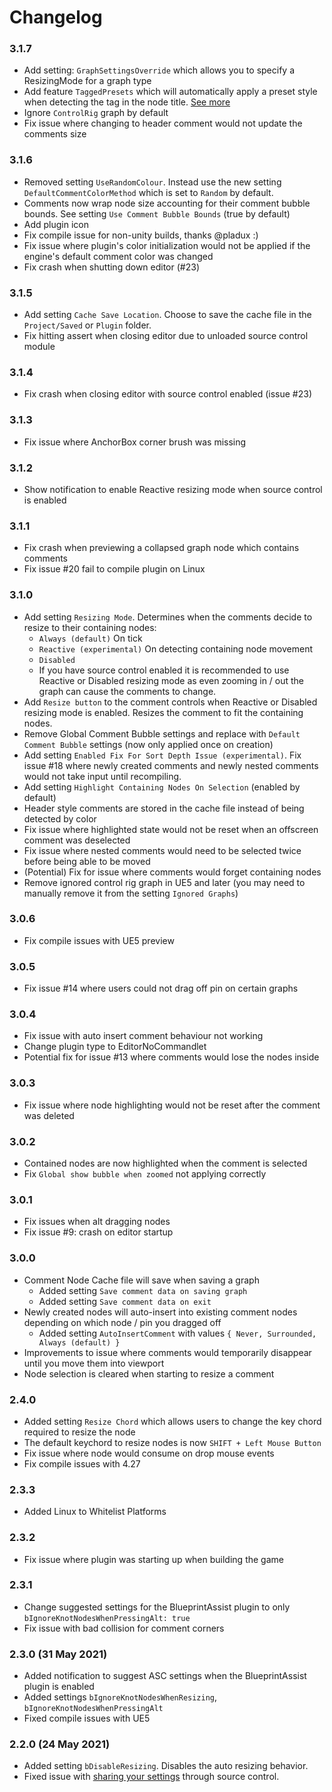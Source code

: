 # Changelog

### 3.1.7
* Add setting: `GraphSettingsOverride` which allows you to specify a ResizingMode for a graph type
* Add feature `TaggedPresets` which will automatically apply a preset style when detecting the tag in the node title. [See more](../#tagged-presets)
* Ignore `ControlRig` graph by default
* Fix issue where changing to header comment would not update the comments size

### 3.1.6
* Removed setting `UseRandomColour`. Instead use the new setting `DefaultCommentColorMethod` which is set to `Random` by
  default.
* Comments now wrap node size accounting for their comment bubble bounds. See setting `Use Comment Bubble Bounds` (true
  by default)
* Add plugin icon
* Fix compile issue for non-unity builds, thanks @pladux :)
* Fix issue where plugin's color initialization would not be applied if the engine's default comment color was changed
* Fix crash when shutting down editor (#23)

### 3.1.5
* Add setting `Cache Save Location`. Choose to save the cache file in the `Project/Saved` or `Plugin` folder.
* Fix hitting assert when closing editor due to unloaded source control module

### 3.1.4
* Fix crash when closing editor with source control enabled (issue #23)

### 3.1.3
* Fix issue where AnchorBox corner brush was missing

### 3.1.2
* Show notification to enable Reactive resizing mode when source control is enabled

### 3.1.1
* Fix crash when previewing a collapsed graph node which contains comments
* Fix issue #20 fail to compile plugin on Linux

### 3.1.0
* Add setting `Resizing Mode`. Determines when the comments decide to resize to their containing nodes:
   * `Always (default)` On tick
   * `Reactive (experimental)` On detecting containing node movement
   * `Disabled`
   * If you have source control enabled it is recommended to use Reactive or Disabled resizing mode as even zooming in / out the graph can cause the comments to change.
* Add `Resize button` to the comment controls when Reactive or Disabled resizing mode is enabled. Resizes the comment to fit the containing nodes.
* Remove Global Comment Bubble settings and replace with `Default Comment Bubble` settings (now only applied once on creation)
* Add setting `Enabled Fix For Sort Depth Issue (experimental)`. Fix issue #18 where newly created comments and newly nested comments would not take input until recompiling.
* Add setting `Highlight Containing Nodes On Selection` (enabled by default)
* Header style comments are stored in the cache file instead of being detected by color
* Fix issue where highlighted state would not be reset when an offscreen comment was deselected
* Fix issue where nested comments would need to be selected twice before being able to be moved
* (Potential) Fix for issue where comments would forget containing nodes 
* Remove ignored control rig graph in UE5 and later (you may need to manually remove it from the setting `Ignored Graphs`)

### 3.0.6
* Fix compile issues with UE5 preview

### 3.0.5
* Fix issue #14 where users could not drag off pin on certain graphs

### 3.0.4
* Fix issue with auto insert comment behaviour not working
* Change plugin type to EditorNoCommandlet
* Potential fix for issue #13 where comments would lose the nodes inside

### 3.0.3
* Fix issue where node highlighting would not be reset after the comment was deleted

### 3.0.2
* Contained nodes are now highlighted when the comment is selected
* Fix `Global show bubble when zoomed` not applying correctly

### 3.0.1
* Fix issues when alt dragging nodes
* Fix issue #9: crash on editor startup

### 3.0.0

* Comment Node Cache file will save when saving a graph
    * Added setting `Save comment data on saving graph`
    * Added setting `Save comment data on exit`
* Newly created nodes will auto-insert into existing comment nodes depending on which node / pin you dragged off
    * Added setting `AutoInsertComment` with values `{ Never, Surrounded, Always (default) }`
* Improvements to issue where comments would temporarily disappear until you move them into viewport
* Node selection is cleared when starting to resize a comment

### 2.4.0
* Added setting `Resize Chord` which allows users to change the key chord required to resize the node
* The default keychord to resize nodes is now `SHIFT + Left Mouse Button`
* Fix issue where node would consume on drop mouse events
* Fix compile issues with 4.27

### 2.3.3
* Added Linux to Whitelist Platforms

### 2.3.2
* Fix issue where plugin was starting up when building the game

### 2.3.1

* Change suggested settings for the BlueprintAssist plugin to only `bIgnoreKnotNodesWhenPressingAlt: true`
* Fix issue with bad collision for comment corners

### 2.3.0 (31 May 2021)

* Added notification to suggest ASC settings when the BlueprintAssist plugin is enabled
* Added settings `bIgnoreKnotNodesWhenResizing`, `bIgnoreKnotNodesWhenPressingAlt`
* Fixed compile issues with UE5

### 2.2.0 (24 May 2021)

* Added setting `bDisableResizing`. Disables the auto resizing behavior.
* Fixed issue with [sharing your settings](https://github.com/fpwong/BlueprintAssistWiki/wiki/FAQ#sharing-plugin-settings-through-source-control) through source control.